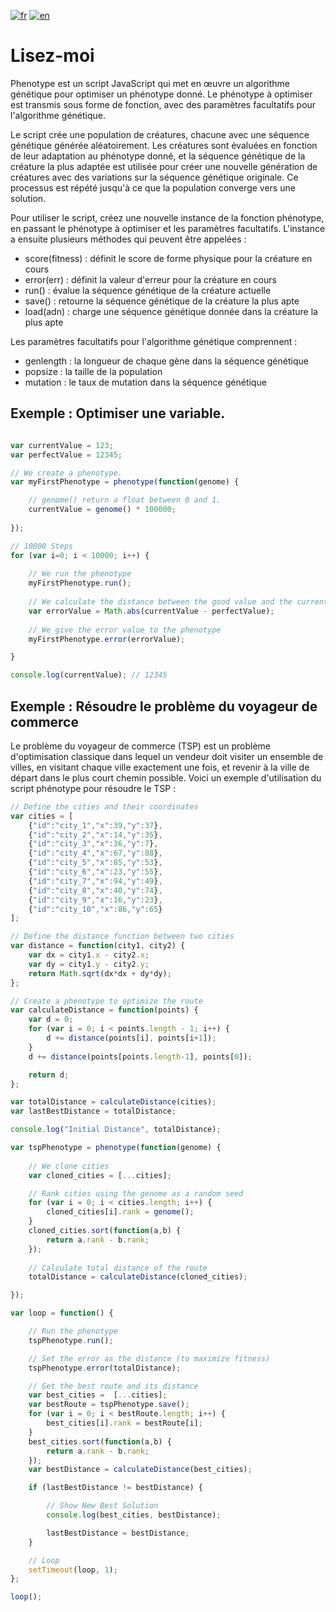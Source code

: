 [![fr](https://img.shields.io/badge/lang-fr-green.svg)](https://github.com/alexandrebaux/phenotype/blob/master/README.fr.md)
[![en](https://img.shields.io/badge/lang-en-red.svg)](https://github.com/alexandrebaux/phenotype/blob/master/README.md)

# Lisez-moi

Phenotype est un script JavaScript qui met en œuvre un algorithme génétique pour optimiser un phénotype donné. Le phénotype à optimiser est transmis sous forme de fonction, avec des paramètres facultatifs pour l'algorithme génétique.

Le script crée une population de créatures, chacune avec une séquence génétique générée aléatoirement. Les créatures sont évaluées en fonction de leur adaptation au phénotype donné, et la séquence génétique de la créature la plus adaptée est utilisée pour créer une nouvelle génération de créatures avec des variations sur la séquence génétique originale. Ce processus est répété jusqu'à ce que la population converge vers une solution.

Pour utiliser le script, créez une nouvelle instance de la fonction phénotype, en passant le phénotype à optimiser et les paramètres facultatifs. L'instance a ensuite plusieurs méthodes qui peuvent être appelées :

- score(fitness) : définit le score de forme physique pour la créature en cours
- error(err) : définit la valeur d'erreur pour la créature en cours
- run() : évalue la séquence génétique de la créature actuelle
- save() : retourne la séquence génétique de la créature la plus apte
- load(adn) : charge une séquence génétique donnée dans la créature la plus apte

Les paramètres facultatifs pour l'algorithme génétique comprennent :

- genlength : la longueur de chaque gène dans la séquence génétique
- popsize : la taille de la population
- mutation : le taux de mutation dans la séquence génétique

## Exemple : Optimiser une variable.

```javascript

var currentValue = 123; 
var perfectValue = 12345;

// We create a phenotype.
var myFirstPhenotype = phenotype(function(genome) {

    // genome() return a float between 0 and 1.
    currentValue = genome() * 100000; 
 
});

// 10000 Steps 
for (var i=0; i < 10000; i++) {
    
    // We run the phenotype
    myFirstPhenotype.run();
    
    // We calculate the distance between the good value and the current value
    var errorValue = Math.abs(currentValue - perfectValue);
    
    // We give the error value to the phenotype
    myFirstPhenotype.error(errorValue);    

}

console.log(currentValue); // 12345
```

## Exemple : Résoudre le problème du voyageur de commerce

Le problème du voyageur de commerce (TSP) est un problème d'optimisation classique dans lequel un vendeur doit visiter un ensemble de villes, en visitant chaque ville exactement une fois, et revenir à la ville de départ dans le plus court chemin possible. Voici un exemple d'utilisation du script phénotype pour résoudre le TSP :

```javascript
// Define the cities and their coordinates
var cities = [
    {"id":"city_1","x":39,"y":37},
    {"id":"city_2","x":14,"y":35},
    {"id":"city_3","x":36,"y":7},
    {"id":"city_4","x":67,"y":88},
    {"id":"city_5","x":85,"y":53},
    {"id":"city_6","x":23,"y":55},
    {"id":"city_7","x":94,"y":49},
    {"id":"city_8","x":40,"y":74},
    {"id":"city_9","x":16,"y":23},
    {"id":"city_10","x":86,"y":65}
];

// Define the distance function between two cities
var distance = function(city1, city2) {
    var dx = city1.x - city2.x;
    var dy = city1.y - city2.y;
    return Math.sqrt(dx*dx + dy*dy);
};

// Create a phenotype to optimize the route
var calculateDistance = function(points) {
    var d = 0;
    for (var i = 0; i < points.length - 1; i++) {
        d += distance(points[i], points[i+1]);
    }
    d += distance(points[points.length-1], points[0]);

    return d;
};

var totalDistance = calculateDistance(cities);
var lastBestDistance = totalDistance;

console.log("Initial Distance", totalDistance);

var tspPhenotype = phenotype(function(genome) {
    
    // We clone cities
    var cloned_cities = [...cities];

    // Rank cities using the genome as a random seed
    for (var i = 0; i < cities.length; i++) {
        cloned_cities[i].rank = genome();
    }
    cloned_cities.sort(function(a,b) {
        return a.rank - b.rank;
    });
    
    // Calculate total distance of the route
    totalDistance = calculateDistance(cloned_cities);

});

var loop = function() {

    // Run the phenotype 
    tspPhenotype.run();

    // Set the error as the distance (to maximize fitness)
    tspPhenotype.error(totalDistance);

    // Get the best route and its distance
    var best_cities =  [...cities];
    var bestRoute = tspPhenotype.save();
    for (var i = 0; i < bestRoute.length; i++) {
        best_cities[i].rank = bestRoute[i];   
    }
    best_cities.sort(function(a,b) {
        return a.rank - b.rank;
    });
    var bestDistance = calculateDistance(best_cities);

    if (lastBestDistance != bestDistance) {

        // Show New Best Solution
        console.log(best_cities, bestDistance);

        lastBestDistance = bestDistance;
    }

    // Loop
    setTimeout(loop, 1);
};

loop();

```

